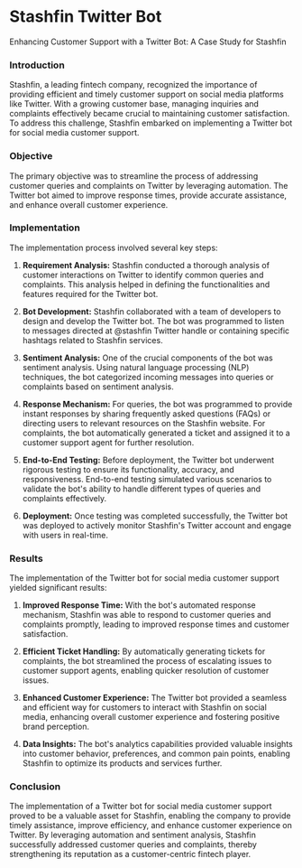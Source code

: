 # Stashfin Twitter Bot

Enhancing Customer Support with a Twitter Bot: A Case Study for Stashfin

### Introduction

Stashfin, a leading fintech company, recognized the importance of providing efficient and timely customer support on social media platforms like Twitter. With a growing customer base, managing inquiries and complaints effectively became crucial to maintaining customer satisfaction. To address this challenge, Stashfin embarked on implementing a Twitter bot for social media customer support.

### Objective

The primary objective was to streamline the process of addressing customer queries and complaints on Twitter by leveraging automation. The Twitter bot aimed to improve response times, provide accurate assistance, and enhance overall customer experience.

### Implementation

The implementation process involved several key steps:

1. **Requirement Analysis:** Stashfin conducted a thorough analysis of customer interactions on Twitter to identify common queries and complaints. This analysis helped in defining the functionalities and features required for the Twitter bot.

2. **Bot Development:** Stashfin collaborated with a team of developers to design and develop the Twitter bot. The bot was programmed to listen to messages directed at @stashfin Twitter handle or containing specific hashtags related to Stashfin services.

3. **Sentiment Analysis:** One of the crucial components of the bot was sentiment analysis. Using natural language processing (NLP) techniques, the bot categorized incoming messages into queries or complaints based on sentiment analysis.

4. **Response Mechanism:** For queries, the bot was programmed to provide instant responses by sharing frequently asked questions (FAQs) or directing users to relevant resources on the Stashfin website. For complaints, the bot automatically generated a ticket and assigned it to a customer support agent for further resolution.

5. **End-to-End Testing:** Before deployment, the Twitter bot underwent rigorous testing to ensure its functionality, accuracy, and responsiveness. End-to-end testing simulated various scenarios to validate the bot's ability to handle different types of queries and complaints effectively.

6. **Deployment:** Once testing was completed successfully, the Twitter bot was deployed to actively monitor Stashfin's Twitter account and engage with users in real-time.

### Results

The implementation of the Twitter bot for social media customer support yielded significant results:

1. **Improved Response Time:** With the bot's automated response mechanism, Stashfin was able to respond to customer queries and complaints promptly, leading to improved response times and customer satisfaction.

2. **Efficient Ticket Handling:** By automatically generating tickets for complaints, the bot streamlined the process of escalating issues to customer support agents, enabling quicker resolution of customer issues.

3. **Enhanced Customer Experience:** The Twitter bot provided a seamless and efficient way for customers to interact with Stashfin on social media, enhancing overall customer experience and fostering positive brand perception.

4. **Data Insights:** The bot's analytics capabilities provided valuable insights into customer behavior, preferences, and common pain points, enabling Stashfin to optimize its products and services further.

### Conclusion

The implementation of a Twitter bot for social media customer support proved to be a valuable asset for Stashfin, enabling the company to provide timely assistance, improve efficiency, and enhance customer experience on Twitter. By leveraging automation and sentiment analysis, Stashfin successfully addressed customer queries and complaints, thereby strengthening its reputation as a customer-centric fintech player.
